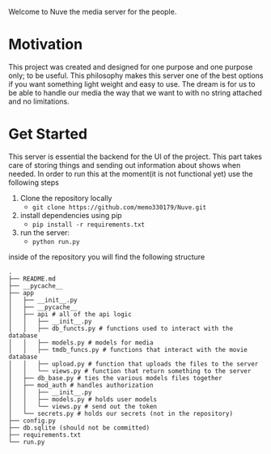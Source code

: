 
Welcome to Nuve the media server for the people. 

# Motivation
This project was created and designed for one purpose and one purpose only; to be useful. This philosophy makes this server one of the best options if you want something light weight and easy to use. The dream is for us to be able to handle our media the way that we want to with no string attached and no limitations.

# Get Started
This server is essential the backend for the UI of the project. This part takes care of storing things and sending out information about shows when needed. In order to run this at the moment(it is not functional yet) use the following steps

1. Clone the repository locally
    * `git clone https://github.com/memo330179/Nuve.git `
2. install dependencies using pip
    * `pip install -r requirements.txt `
3. run the server:
    * `python run.py`

inside of the repository you will find the following structure 

```
.
├── README.md
├── __pycache__
├── app
│   ├── __init__.py
│   ├── __pycache__
│   ├── api # all of the api logic
│   │   ├── __init__.py
│   │   ├── db_functs.py # functions used to interact with the database
│   │   ├── models.py # models for media 
│   │   ├── tmdb_funcs.py # functions that interact with the movie database
│   │   ├── upload.py # function that uploads the files to the server
│   │   └── views.py # function that return something to the server
│   ├── db_base.py # ties the various models files together
│   ├── mod_auth # handles authorization
│   │   ├── __init__.py
│   │   ├── models.py # holds user models
│   │   └── views.py # send out the token
│   └── secrets.py # holds our secrets (not in the repository)
├── config.py 
├── db.sqlite (should not be committed)
├── requirements.txt
└── run.py
```
